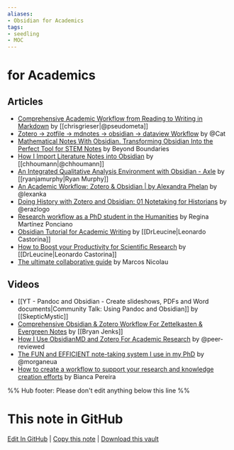 ```yaml
---
aliases: 
- Obsidian for Academics
tags:
- seedling
- MOC
---
```


# for Academics

## Articles
- [Comprehensive Academic Workflow from Reading to Writing in Markdown](https://chris-grieser.de/Comprehensive-Academic-Workflow-from-Reading-to-Writing-in-Markdown) by [[chrisgrieser|@pseudometa]]
- [Zotero -> zotfile -> mdnotes -> obsidian -> dataview Workflow](https://forum.obsidian.md/t/zotero-zotfile-mdnotes-obsidian-dataview-workflow/15536) by @Cat
- [Mathematical Notes With Obsidian. Transforming Obsidian Into the Perfect Tool for STEM Notes](https://medium.com/beyond-productivity/using-mathjax-in-obsidian-c57640af11ec) by Beyond Boundaries
- [How I Import Literature Notes into Obsidian](https://bagerbach.com/blog/importing-source-notes-to-obsidian) by [[chhoumann|@chhoumann]]
- [An Integrated Qualitative Analysis Environment with Obsidian - Axle](https://axle.design/an-integrated-qualitative-analysis-environment-with-obsidian) by [[ryanjamurphy|Ryan Murphy]]
- [An Academic Workflow: Zotero & Obsidian | by Alexandra Phelan](https://medium.com/@alexandraphelan/an-academic-workflow-zotero-obsidian-56bf918d51ab) by @lexanka
- [Doing History with Zotero and Obsidian: 01 Notetaking for Historians](https://publish.obsidian.md/history-notes/01+Notetaking+for+Historians) by @erazlogo
- [Research workflow as a PhD student in the Humanities](https://martinezponciano.es/2021/04/05/research-workflow-as-a-phd-student-in-the-humanities/) by Regina Martínez Ponciano
- [Obsidian Tutorial for Academic Writing](https://betterhumans.pub/obsidian-tutorial-for-academic-writing-87b038060522) by [[DrLeucine|Leonardo Castorina]]
- [How to Boost your Productivity for Scientific Research](https://betterhumans.pub/how-to-boost-your-productivity-for-scientific-research-using-obsidian-fe85c98c63c8) by [[DrLeucine|Leonardo Castorina]]
- [The ultimate collaborative guide](https://github.com/MarcosNicolau/obsidian-for-academia) by Marcos Nicolau

## Videos
- [[YT - Pandoc and Obsidian - Create slideshows, PDFs and Word documents|Community Talk: Using Pandoc and Obsidian]] by [[SkepticMystic]]
- [Comprehensive Obsidian & Zotero Workflow For Zettelkasten & Evergreen Notes](https://www.youtube.com/watch?v=_Fjhad-Z61o) by [[Bryan Jenks]]
- [How I Use ObsidianMD and Zotero For Academic Research](https://www.youtube.com/watch?v=tZ7utIV5znw) by @peer-reviewed
- [The FUN and EFFICIENT note-taking system I use in my PhD](https://www.youtube.com/watch?v=L9SLlxaEEXY) by @morganeua
- [How to create a workflow to support your research and knowledge creation efforts](https://www.youtube.com/watch?v=fGJv6hiXPmk) by Bianca Pereira

%% Hub footer: Please don't edit anything below this line %%

# This note in GitHub

<span class="git-footer">[Edit In GitHub](https://github.dev/obsidian-community/obsidian-hub/blob/main/04%20-%20Guides%2C%20Workflows%2C%20%26%20Courses/for%20Academic%20Writing.md "git-hub-edit-note") | [Copy this note](https://raw.githubusercontent.com/obsidian-community/obsidian-hub/main/04%20-%20Guides%2C%20Workflows%2C%20%26%20Courses/for%20Academic%20Writing.md "git-hub-copy-note") | [Download this vault](https://github.com/obsidian-community/obsidian-hub/archive/refs/heads/main.zip "git-hub-download-vault") </span>
